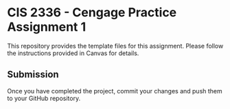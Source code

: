# CIS 2336 - Cengage Practice Assignment 1
This repository provides the template files for this assignment. Please follow the instructions provided in Canvas for details.

## Submission
Once you have completed the project, commit your changes and push them to your GitHub repository.
